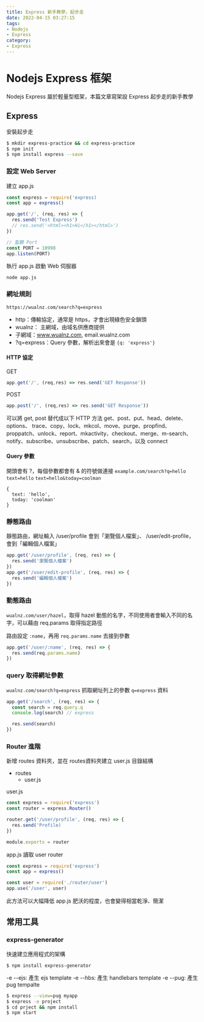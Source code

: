 ```yaml
---
title: Express 新手教學，起步走
date: 2022-04-15 03:27:15
tags:
- Nodejs
- Express
category:
- Express
---
```



# Nodejs Express 框架
Nodejs Express 屬於輕量型框架，本篇文章寫架設 Express 起步走的新手教學

## Express
安裝起步走
``` bash
$ mkdir express-practice && cd express-practice
$ npm init
$ npm install express --save
```

### 設定 Web Server
建立 app.js

``` js
const express = require('express)
const app = express()

app.get('/', (req, res) => {
  res.send('Test Express')
  // res.send('<html><h1>Hi</h1></html>')
})

// 監聽 Port
const PORT = 10998
app.listen(PORT)
```

執行 app.js 啟動 Web 伺服器

```
node app.js
```

### 網址規則

`https://wualnz.com/search?q=express`
- http：傳輸協定，通常是 https，才會出現綠色安全鎖頭
- wualnz： 主網域，由域名供應商提供
- 子網域：www.wualnz.com, email.wualnz.com
- ?q=express：Query 參數，解析出來會是 `{q: 'express'}`


#### HTTP 協定
GET
``` js
app.get('/', (req,res) => res.send('GET Response'))
```
POST
``` js
app.post('/', (req,res) => res.send('GET Response'))
```

可以將 get, post 替代成以下 HTTP 方法
get、post、put、head、delete、options、 trace、copy、lock、mkcol、move、purge、propfind、proppatch、unlock、report、mkactivity、checkout、merge、m-search、notify、subscribe、unsubscribe、patch、search，以及 connect

#### Query 參數
開頭會有 ?，每個參數都會有 & 的符號做連接
`example.com/search?q=hello`
`text=hello`
`text=hello&today=coolman`

```
{
  text: 'hello',
  today: 'coolman'
}
```

### 靜態路由
靜態路由，網址輸入 /user/profile 會到「瀏覽個人檔案」、 /user/edit-profile，會到「編輯個人檔案」
``` js
app.get('/user/profile', (req, res) => {
  res.send('瀏覽個人檔案')
})
app.get('/user/edit-profile', (req, res) => {
  res.send('編輯個人檔案')
})
```

### 動態路由
`wualnz.com/user/hazel`，取得 hazel 動態的名字，不同使用者會輸入不同的名字，可以藉由 req.params 取得指定路徑

路由設定 `:name`，再用 `req.params.name` 去接到參數

``` js
app.get('/user/:name', (req, res) => {
  res.send(req.params.name)
})
```

### query 取得網址參數
`wualnz.com/search?q=express`
抓取網址列上的參數 `q=express` 資料

``` js
app.get('/search', (req, res) => {
  const search = req.query.q 
  console.log(search) // express

  res.send(search)
})
```

### Router 進階
新增 routes 資料夾，並在 routes資料夾建立 user.js
目錄結構
- routes
  - user.js

user.js
``` js
const express = require('express')
const router = express.Router()

router.get('/user/profile', (req, res) => {
  res.send('Profile)
})

module.exports = router
```

app.js 讀取 user router
``` js
const express = require('express')
const app = express()

const user = require('./router/user')
app.use('/user', user)
```
此方法可以大幅降低 app.js 肥沃的程度，也會變得相當乾淨、簡潔

## 常用工具

### express-generator
快速建立應用程式的架構
```
$ npm install express-generator
```

-e --ejs: 產生 ejs template
-e --hbs: 產生 handlebars template
-e --pug: 產生 pug tempalte

``` bash
$ express --view=pug myapp
$ express -e project
$ cd prject && npm install
$ npm start
```
